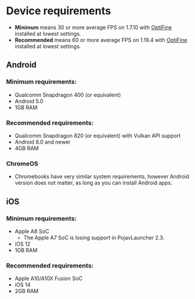 # Device requirements
- **Minimum** means 30 or more average FPS on 1.7.10 with [OptiFine](https://optifine.net/downloads) installed at lowest settings.
- **Recommended** means 60 or more average FPS on 1.19.4 with [OptiFine](https://optifine.net/downloads) installed at lowest settings.
## Android

### Minimum requirements:
- Qualcomm Snapdragon 400 (or equivalent)
- Android 5.0
- 1GB RAM

### Recommended requirements:
- Qualcomm Snapdragon 820 (or equivalent) with Vulkan API support
- Android 8.0 and newer
- 4GB RAM

### ChromeOS
- Chromebooks have very similar system requirements, however Android version does not matter, as long as you can install Android apps.

## iOS

### Minimum requirements:
- Apple A8 SoC
   - The Apple A7 SoC is losing support in PojavLauncher 2.3.
- iOS 12
- 1GB RAM

### Recommended requirements:
- Apple A10/A10X Fusion SoC
- iOS 14
- 2GB RAM
